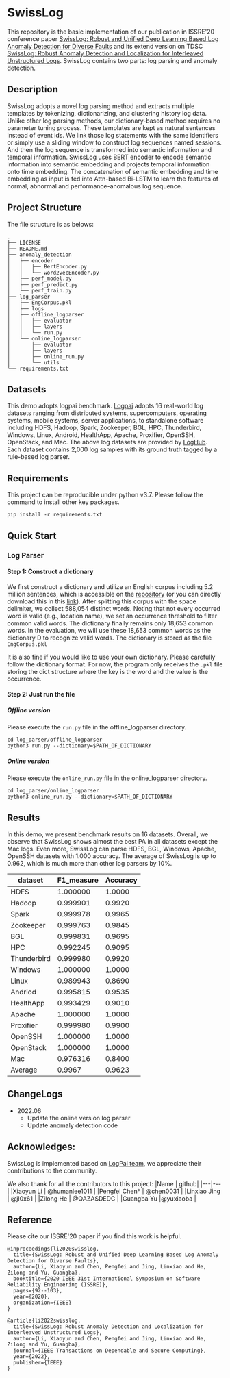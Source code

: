 # SwissLog
This repository is the basic implementation of our publication in ISSRE'20  conference paper [SwissLog: Robust and Unified Deep Learning Based Log Anomaly Detection for Diverse Faults](https://ieeexplore.ieee.org/abstract/document/9251078/) and its extend version on TDSC [SwissLog: Robust Anomaly Detection and Localization for Interleaved Unstructured Logs](https://ieeexplore.ieee.org/abstract/document/9744513). SwissLog contains two parts: log parsing and anomaly detection. 


## Description 
SwissLog adopts a novel log parsing method and extracts multiple templates by tokenizing, dictionarizing, and clustering history log data. Unlike other log parsing methods, our dictionary-based method requires no parameter tuning process. These templates are kept as natural sentences instead of event ids. We link those log statements with the same identifiers or simply use a sliding window to construct log sequences named sessions. And then the log sequence is transformed into semantic information and temporal information. SwissLog uses BERT encoder to encode semantic information into semantic embedding and projects temporal information onto time embedding. The concatenation of semantic embedding  and time embedding as input is fed into Attn-based Bi-LSTM to learn the features of normal, abnormal and performance-anomalous log sequence.

## Project Structure
The file structure is as belows:
```
.
├── LICENSE
├── README.md
├── anomaly_detection
│   ├── encoder
│   │   ├── BertEncoder.py
│   │   └── word2vecEncoder.py
│   ├── perf_model.py
│   ├── perf_predict.py
│   └── perf_train.py
├── log_parser
│   ├── EngCorpus.pkl
│   ├── logs
│   ├── offline_logparser
│   │   ├── evaluator
│   │   ├── layers
│   │   └── run.py
│   └── online_logparser
│       ├── evaluator
│       ├── layers
│       ├── online_run.py
│       └── utils
└── requirements.txt

```

## Datasets
This demo adopts logpai benchmark. [Logpai](https://github.com/logpai/logparser) adopts 16 real-world log datasets ranging from distributed systems, supercomputers, operating systems, mobile systems, server applications, to standalone software including HDFS, Hadoop, Spark, Zookeeper, BGL, HPC, Thunderbird, Windows, Linux, Android, HealthApp, Apache, Proxifier, OpenSSH, OpenStack, and Mac. The above log datasets are provided by [LogHub](https://github.com/logpai/loghub). Each dataset contains 2,000 log samples with its ground truth tagged by a rule-based log parser.
## Requirements
This project can be reproducible under python v3.7. Please follow the command to install other key packages. 
```
pip install -r requirements.txt
```

## Quick Start

### Log Parser
#### Step 1: Construct a dictionary
We first construct a dictionary and utilize an English corpus including 5.2 million sentences, which is accessible on the [repository](https://github.com/brightmart/nlp_chinese_corpus) (or you can directly download this in this [link](https://storage.googleapis.com/nlp_chinese_corpus/translation2019zh.zip)). After splitting this corpus with the space delimiter, we collect 588,054 distinct words. Noting that not every occurred word is valid (e.g., location name), we set an occurrence threshold to filter common valid words. The dictionary finally remains only 18,653 common words. In the evaluation, we will use these 18,653 common words as the dictionary D to recognize valid words. The dictionary is stored as the file `EngCorpus.pkl`

It is also fine if you would like to use your own dictionary. Please carefully follow the dictionary format. For now, the program only receives the `.pkl` file storing the dict structure where the key is the word and the value is the occurrence. 

#### Step 2: Just run the file

##### Offline version
Please execute the `run.py` file in the offline_logparser directory. 
```
cd log_parser/offline_logparser
python3 run.py --dictionary=$PATH_OF_DICTIONARY
```

##### Online version
Please execute the `online_run.py` file in the online_logparser directory. 
```
cd log_parser/online_logparser
python3 online_run.py --dictionary=$PATH_OF_DICTIONARY
```


## Results
In this demo, we present benchmark results on 16 datasets. Overall, we observe that SwissLog shows almost the best PA in all datasets except the Mac logs. Even more, SwissLog can parse HDFS, BGL, Windows, Apache, OpenSSH datasets with 1.000 accuracy. The average of SwissLog is up to 0.962, which is much more than other log parsers by 10%. 

|dataset | F1_measure |Accuracy |
|---|----|---|
| HDFS | 1.000000   |   1.0000|
| Hadoop | 0.999901  |    0.9920 |
|  Spark | 0.999978   |   0.9965|
| Zookeeper | 0.999763  |    0.9845|
|  BGL | 0.999831     | 0.9695|
|   HPC | 0.992245     | 0.9095|
|Thunderbird  |0.999980 |     0.9920|
|  Windows | 1.000000    |  1.0000|
|      Linux | 0.989943  |    0.8690|
|   Andriod | 0.995815   |   0.9535|
| HealthApp | 0.993429   |   0.9010|
|   Apache | 1.000000   |   1.0000|
|  Proxifier | 0.999980 |     0.9900|
|OpenSSH | 1.000000     | 1.0000|
|  OpenStack | 1.000000 |     1.0000|
|     Mac  |0.976316    |  0.8400|
|Average |0.9967 |0.9623 | 


## ChangeLogs
- 2022.06 
  - Update the online version log parser
  - Update anomaly detection code

## Acknowledges:
SwissLog is implemented based on [LogPai team](https://github.com/logpai), we appreciate their contributions to the community. 

We also thank for all the contributors to this project:
|Name | github|
|---|---|
|Xiaoyun Li | @humanlee1011 |
|Pengfei Chen* | @chen0031 |
|Linxiao Jing | @jl0x61 |
|Zilong He | @QAZASDEDC |
|Guangba Yu |@yuxiaoba |


## Reference
Please cite our ISSRE'20 paper if you find this work is helpful. 

```
@inproceedings{li2020swisslog,
  title={SwissLog: Robust and Unified Deep Learning Based Log Anomaly Detection for Diverse Faults},
  author={Li, Xiaoyun and Chen, Pengfei and Jing, Linxiao and He, Zilong and Yu, Guangba},
  booktitle={2020 IEEE 31st International Symposium on Software Reliability Engineering (ISSRE)},
  pages={92--103},
  year={2020},
  organization={IEEE}
}

@article{li2022swisslog,
  title={SwissLog: Robust Anomaly Detection and Localization for Interleaved Unstructured Logs},
  author={Li, Xiaoyun and Chen, Pengfei and Jing, Linxiao and He, Zilong and Yu, Guangba},
  journal={IEEE Transactions on Dependable and Secure Computing},
  year={2022},
  publisher={IEEE}
}
```

